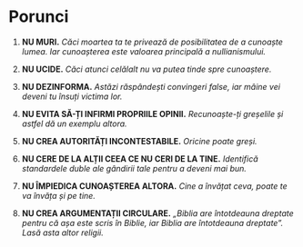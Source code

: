 
# Porunci

1. **NU MURI.**
    *Căci moartea ta te privează de posibilitatea de a cunoaște lumea. Iar cunoașterea este valoarea principală a nullianismului.*

2. **NU UCIDE.**
    *Căci atunci celălalt nu va putea tinde spre cunoaștere.*

3. **NU DEZINFORMA.**
    *Astăzi răspândești convingeri false, iar mâine vei deveni tu însuți victima lor.*

4. **NU EVITA SĂ-ȚI INFIRMI PROPRIILE OPINII.**
    *Recunoaște-ți greșelile și astfel dă un exemplu altora.*

5. **NU CREA AUTORITĂȚI INCONTESTABILE.**
    *Oricine poate greși.*

6. **NU CERE DE LA ALȚII CEEA CE NU CERI DE LA TINE.**
    *Identifică standardele duble ale gândirii tale pentru a deveni mai bun.*

7. **NU ÎMPIEDICA CUNOAȘTEREA ALTORA.**
    *Cine a învățat ceva, poate te va învăța și pe tine.*

8. **NU CREA ARGUMENTAȚII CIRCULARE.**
    *„Biblia are întotdeauna dreptate pentru că așa este scris în Biblie, iar Biblia are întotdeauna dreptate”. Lasă asta altor religii.*
